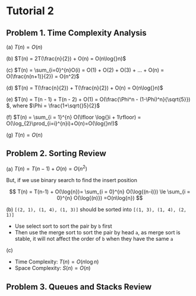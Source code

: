 # Tutorial 2

## Problem 1. Time Complexity Analysis

(a) $T(n) = O(n)$

(b) $T(n) = 2T(\frac{n}{2}) + O(n) = O(n\log{}n)$

(c) $T(n) = \sum_{i=0}^{n}O(i) = O(1) + O(2) + O(3) + ... + O(n) = O(\frac{n(n+1)}{2}) = O(n^2)$

(d) $T(n) = T(\frac{n}{2}) + T(\frac{n}{2}) + O(n) = O(n\log{}n)$

(e) $T(n) = T(n - 1) + T(n - 2) + O(1) = O(\frac{\Phi^n - (1-\Phi)^n}{\sqrt{5}}) $, where $\Phi = \frac{1+\sqrt{}5}{2}$

(f) $T(n) = \sum_{i = 1}^{n} O(\lfloor \log{}i + 1\rfloor) = O(\log_{2}\prod_{i=i}^{n}i)+O(n)=O(\log{}n!)$

(g) $T(n) = O(n)$

## Problem 2. Sorting Review

(a) $T(n) = T(n - 1) + O(n) = O(n^2)$

But, if we use binary search to find the insert position

$$
T(n) = T(n-1) + O(\log{n})= \sum_{i = 0}^{n} O(\log{(n-i)}) \le \sum_{i = 0}^{n} O(\log{(n)}) =O(n\log{n})
$$

(b) `[(2, 1), (1, 4), (1, 3)]` should be sorted into `[(1, 3), (1, 4), (2, 1)]`

- Use select sort to sort the pair by `b` first
- Then use the merge sort to sort the pair by head `a`, as merge sort is stable, it will not affect the order of `b` when they have the same `a`

(c)

- Time Complexity: $T(n) = O(n\log{n})$
- Space Complexity: $S(n) = O(n)$


## Problem 3. Queues and Stacks Review
